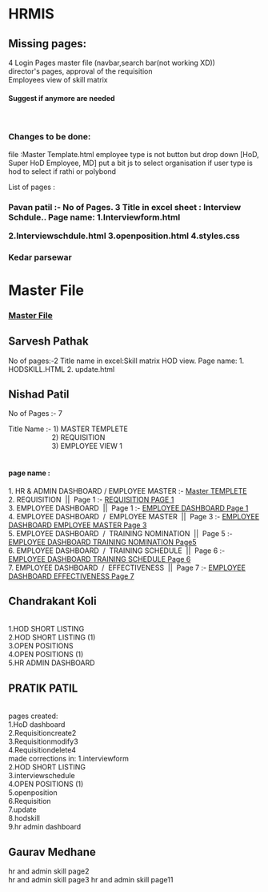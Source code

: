 # HRMIS

<h2>Missing pages:</h2>
4 Login Pages
master file (navbar,search bar(not working XD))<br>
director's pages, approval of the requisition<br>
Employees view of skill matrix<br>
<h4>Suggest if anymore are needed</h4><br>
<h3>Changes to be done:</h3>
file :Master Template.html
employee type is not button but drop down [HoD, Super HoD Employee, MD]
put a bit js to select organisation if user type is hod to select if rathi or polybond


List of pages : 



<h3>Pavan patil :-  No of Pages. 3   
Title in excel sheet :  Interview Schdule..
Page name:
1.Interviewform.html
  
2.Interviewschdule.html
3.openposition.html
4.styles.css

<h3>Kedar parsewar<h1> 
Master File<br>

<h3>
<a href="https://github.com/curiosaurus/HRMIS/blob/master/masterfile.html">Master File</a>
  
 <h2>Sarvesh Pathak</h2>
 No of pages:-2
 Title name in excel:Skill matrix HOD view.
 Page name:
 1. HODSKILL.HTML
 2. update.html
 
 
 
 
<h2>Nishad Patil</h2>
No of Pages :- 7
<br>

Title Name :-  1) MASTER TEMPLETE <br>
 &nbsp;&nbsp;&nbsp;&nbsp;&nbsp;&nbsp;&nbsp;&nbsp;&nbsp;&nbsp;&nbsp;&nbsp;&nbsp;&nbsp;&nbsp;&nbsp;&nbsp;&nbsp;&nbsp;&nbsp;&nbsp;&nbsp;2) REQUISITION<br>&nbsp;&nbsp;&nbsp;&nbsp;&nbsp;&nbsp;&nbsp;&nbsp;&nbsp;&nbsp;&nbsp;&nbsp;&nbsp;&nbsp;&nbsp;&nbsp;&nbsp;&nbsp;&nbsp;&nbsp;&nbsp;&nbsp;3) EMPLOYEE VIEW 1<br>
<br>
<h4>page name :</h4>
1. HR & ADMIN DASHBOARD / EMPLOYEE MASTER  :-  <a href="https://github.com/Nishad00/HRMIS/blob/master/Master%20Template.html">Master TEMPLETE</a>
<br>
2. REQUISITION &nbsp;||&nbsp; Page 1 :- <a href="https://github.com/Nishad00/HRMIS/blob/master/Requisition.html"> REQUISITION PAGE 1 </a>
<br>
3. EMPLOYEE DASHBOARD &nbsp;||&nbsp; Page 1  :-
<a href="https://github.com/curiosaurus/HRMIS/blob/master/EmployeeDashboardPage1.html">EMPLOYEE DASHBOARD Page 1</a>
<br>
4. EMPLOYEE DASHBOARD &nbsp;/&nbsp; EMPLOYEE MASTER &nbsp;||&nbsp; Page 3  :- <a href="https://github.com/curiosaurus/HRMIS/blob/master/EmployeeDashEmployeeMasterPage3.html">EMPLOYEE DASHBOARD EMPLOYEE MASTER Page 3</a>
<br>
5. EMPLOYEE DASHBOARD &nbsp;/&nbsp; TRAINING NOMINATION &nbsp;||&nbsp; Page 5  :- <a href="https://github.com/curiosaurus/HRMIS/blob/master/EmployeeDashTrainingNominationPage5.html">EMPLOYEE DASHBOARD TRAINING NOMINATION  Page5</a>
<br>
6. EMPLOYEE DASHBOARD &nbsp;/&nbsp; TRAINING SCHEDULE &nbsp;||&nbsp; Page 6  :- <a href="https://github.com/curiosaurus/HRMIS/blob/master/EmployeeDashboardTrainingSchedulePage6.html">EMPLOYEE DASHBOARD TRAINING SCHEDULE Page 6</a>
<br>
7. EMPLOYEE DASHBOARD &nbsp;/&nbsp; EFFECTIVENESS &nbsp;||&nbsp; Page 7  :- <a href="https://github.com/curiosaurus/HRMIS/blob/master/EmployeeDashoardEffectivespage7.html">EMPLOYEE DASHBOARD EFFECTIVENESS Page 7</a>
<br>

<h2>Chandrakant Koli</h2>
  <br>
  1.HOD SHORT LISTING<br>
  2.HOD SHORT LISTING (1)<br>
  3.OPEN POSITIONS<br>
  4.OPEN POSITIONS (1)<br>
  5.HR ADMIN DASHBOARD<br>
  <h2>PRATIK PATIL</h2>
  <br>
  pages created:<br>
  1.HoD dashboard<br>
  2.Requisitioncreate2<br>
  3.Requisitionmodify3<br>
  4.Requisitiondelete4<br>
  made corrections in:
  1.interviewform<br>
  2.HOD SHORT LISTING<br>
  3.interviewschedule<br>
  4.OPEN POSITIONS (1)<br>
  5.openposition<br>
  6.Requisition<br>
  7.update<br>
  8.hodskill<br>
  9.hr admin dashboard<br>
  <h2>Gaurav Medhane</h2>
  hr and admin skill page2<br>
  hr and admin skill page3
  hr and admin skill page11
